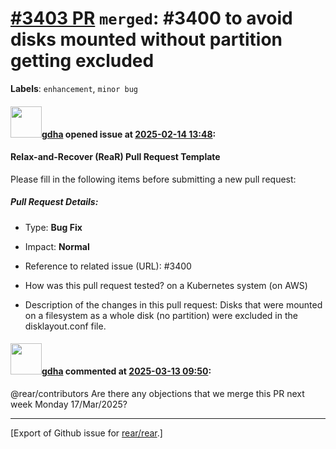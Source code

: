 [\#3403 PR](https://github.com/rear/rear/pull/3403) `merged`: \#3400 to avoid disks mounted without partition getting excluded
==============================================================================================================================

**Labels**: `enhancement`, `minor bug`

#### <img src="https://avatars.githubusercontent.com/u/888633?u=cdaeb31efcc0048d3619651aa18dd4b76e636b21&v=4" width="50">[gdha](https://github.com/gdha) opened issue at [2025-02-14 13:48](https://github.com/rear/rear/pull/3403):

#### Relax-and-Recover (ReaR) Pull Request Template

Please fill in the following items before submitting a new pull request:

##### Pull Request Details:

-   Type: **Bug Fix**

-   Impact: **Normal**

-   Reference to related issue (URL): \#3400

-   How was this pull request tested? on a Kubernetes system (on AWS)

-   Description of the changes in this pull request: Disks that were
    mounted on a filesystem as a whole disk (no partition) were excluded
    in the disklayout.conf file.

#### <img src="https://avatars.githubusercontent.com/u/888633?u=cdaeb31efcc0048d3619651aa18dd4b76e636b21&v=4" width="50">[gdha](https://github.com/gdha) commented at [2025-03-13 09:50](https://github.com/rear/rear/pull/3403#issuecomment-2720633468):

@rear/contributors Are there any objections that we merge this PR next
week Monday 17/Mar/2025?

------------------------------------------------------------------------

\[Export of Github issue for
[rear/rear](https://github.com/rear/rear).\]
